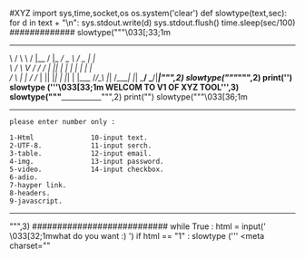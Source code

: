 #XYZ
import sys,time,socket,os
os.system('clear')
def slowtype(text,sec):
    for d in text + "\n":
        sys.stdout.write(d)
        sys.stdout.flush()
        time.sleep(sec/100)
        #############
slowtype("""\033[;33;1m  
__  ___   _______  _____ ___   ___  _     
\ \/ \ \ / |__  / |_   _/ _ \ / _ \| |    
 \  / \ V /  / /    | || | | | | | | |    
 /  \  | |  / /_    | || |_| | |_| | |___ 
/_/\_\ |_| /____|   |_| \___/ \___/|_____|""",2)
slowtype("""_____________________________""",2)
print('')
slowtype ('''\033[33;1m WELCOM TO V1 OF XYZ TOOL''',3)
slowtype("""___________________________________""",2)
print("")
slowtype("""\033[36;1m
____________________________________________

    please enter number only :
        
    1-Html              10-input text.
    2-UTF-8.            11-input serch.
    3-table.            12-input email.
    4-img.              13-input password.
    5-video.            14-input checkbox.
    6-adio.
    7-hayper link.
    8-headers.
    9-javascript.
   
___________________________________
""",3)
###########################
while True :
 html = input(' \033[32;1mwhat do you want :) ')
 if html == "1" :
     slowtype ('''
     <!DOCTYPE html>
     <html>
     <head>
     <meta http-equiv="Content-Type" content="text/html;charset=UTF-8">
     <meta name="description" content="i love my website">
     <meta charset=""
     <title></titlele>
     </head>
    <body>
    /body>
    </html>
 ''',3)
 #########################
 if html == "3" :
  slowtype('''
      <table border="1">
     <thead>
     <tr>
     <td>																		
     </td>
     </tr>
     </thead>
     </table> ''',3 )
 
 ############################
 if html == "4" :
  slowtype (""" <img src="" alt="" > """,3 )

 #############################
 if html == "5" :
     slowtype ('''
     <video controls>
 	<source src="" type="">
	 </video> ''',3)

 ##############################
 if html == "6" :
     slowtype ('''
     <audio controls>
	 <source src="" type="">
 	</audio> ''',3 )

 ##############################
 if html == "10" :
     slowtype ('''
      <input type="text"placeholder="" > ''',3)
 ##############################
 if html == "8" :
     slowtype(''' <h1></h1>
 	 <h2></h2>
 	 <h3></h3>
  	<h4></h4>
  	<h5></h5>
	  <h6></h6> ''',3)
 ##############################
 if html == "7" :
     slowtype(''' <a href=""></a> ''',3)
 ##############################
 if html == "9" :
    slowtype(''' <script></script> ''',3)
 ################################
 if html == "2" :
   slowtype(''' <meta charset="UTF-8"> ''',3)
 ####################################
 if html == "11":
  slowtype(''' <input type="search"placeholder="" > ''',3)
 ######################################
 if html == "12":
  slowtype(''' <input type="email"placeholder=""> ''',3) 
 ######################################
 if html == "13":
  slowtype (''' <input type="password"placeholder="" > ''',3)
 #####################################
 if html == "14":
  slowtype (''' <input type="checkbox" name="" id=""> ''',3)
